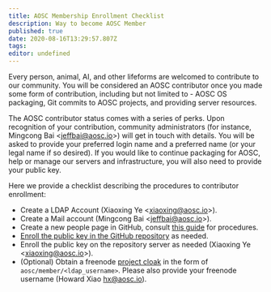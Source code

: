 ```yaml
---
title: AOSC Membership Enrollment Checklist
description: Way to become AOSC Member
published: true
date: 2020-08-16T13:29:57.807Z
tags: 
editor: undefined
---
```


Every person, animal, AI, and other lifeforms are welcomed to contribute to our community. You will be considered an AOSC contributor once you made some form of contribution, including but not limited to - AOSC OS packaging, Git commits to AOSC projects, and providing server resources.

The AOSC contributor status comes with a series of perks. Upon recognition of your contribution, community administrators (for instance, Mingcong Bai <<jeffbai@aosc.io>>) will get in touch with details. You will be asked to provide your preferred login name and a preferred name (or your legal name if so desired). If you would like to continue packaging for AOSC, help or manage our servers and infrastructure, you will also need to provide your public key.

Here we provide a checklist describing the procedures to contributor enrollment:

- Create a LDAP Account (Xiaoxing Ye <<xiaoxing@aosc.io>>).
- Create a Mail account (Mingcong Bai <<jeffbai@aosc.io>>).
- Create a new people page in GitHub, consult [this guide](/infra-community-portal#add-new-personal-pages) for procedures.
- [Enroll the public key in the GitHub repository](https://github.com/AOSC-Dev/dev-pubkeys) as needed.
- Enroll the public key on the repository server as needed (Xiaoxing Ye <<xiaoxing@aosc.io>>).
- (Optional) Obtain a freenode [project cloak](https://freenode.net/kb/answer/cloaks) in the form of `aosc/member/<ldap_username>`. Please also provide your freenode username (Howard Xiao <hx@aosc.io>).
